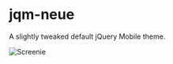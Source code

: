 jqm-neue
========

A slightly tweaked default jQuery Mobile theme.

![Screenie](https://raw.github.com/driftyco/jqm-neue/master/ss.png)
